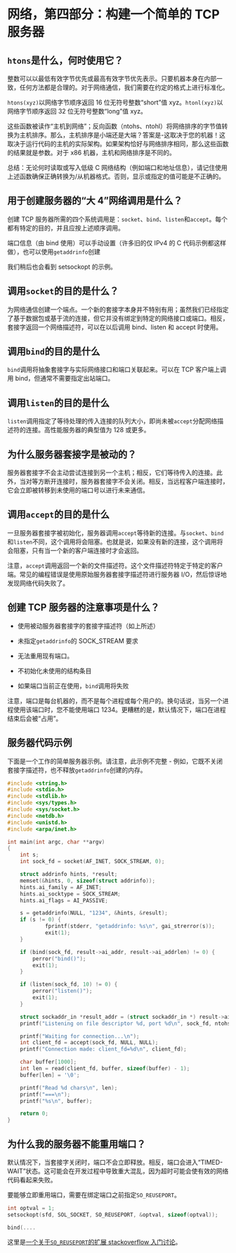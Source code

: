 # 网络，第四部分：构建一个简单的 TCP 服务器

## `htons`是什么，何时使用它？

整数可以以最低有效字节优先或最高有效字节优先表示。只要机器本身在内部一致，任何方法都是合理的。对于网络通信，我们需要在约定的格式上进行标准化。

`htons(xyz)`以网络字节顺序返回 16 位无符号整数“short”值 xyz。`htonl(xyz)`以网络字节顺序返回 32 位无符号整数“long”值 xyz。

这些函数被读作“主机到网络”；反向函数（ntohs、ntohl）将网络排序的字节值转换为主机排序。那么，主机排序是小端还是大端？答案是-这取决于您的机器！这取决于运行代码的主机的实际架构。如果架构恰好与网络排序相同，那么这些函数的结果就是参数。对于 x86 机器，主机和网络排序是不同的。

总结：无论何时读取或写入低级 C 网络结构（例如端口和地址信息），请记住使用上述函数确保正确转换为/从机器格式。否则，显示或指定的值可能是不正确的。

## 用于创建服务器的“大 4”网络调用是什么？

创建 TCP 服务器所需的四个系统调用是：`socket`、`bind`、`listen`和`accept`。每个都有特定的目的，并且应按上述顺序调用。

端口信息（由 bind 使用）可以手动设置（许多旧的仅 IPv4 的 C 代码示例都这样做），也可以使用`getaddrinfo`创建

我们稍后也会看到 setsockopt 的示例。

## 调用`socket`的目的是什么？

为网络通信创建一个端点。一个新的套接字本身并不特别有用；虽然我们已经指定了基于数据包或基于流的连接，但它并没有绑定到特定的网络接口或端口。相反，套接字返回一个网络描述符，可以在以后调用 bind、listen 和 accept 时使用。

## 调用`bind`的目的是什么

`bind`调用将抽象套接字与实际网络接口和端口关联起来。可以在 TCP 客户端上调用 bind，但通常不需要指定出站端口。

## 调用`listen`的目的是什么

`listen`调用指定了等待处理的传入连接的队列大小，即尚未被`accept`分配网络描述符的连接。高性能服务器的典型值为 128 或更多。

## 为什么服务器套接字是被动的？

服务器套接字不会主动尝试连接到另一个主机；相反，它们等待传入的连接。此外，当对等方断开连接时，服务器套接字不会关闭。相反，当远程客户端连接时，它会立即被转移到未使用的端口号以进行未来通信。

## 调用`accept`的目的是什么

一旦服务器套接字被初始化，服务器调用`accept`等待新的连接。与`socket`、`bind`和`listen`不同，这个调用将会阻塞。也就是说，如果没有新的连接，这个调用将会阻塞，只有当一个新的客户端连接时才会返回。

注意，`accept`调用返回一个新的文件描述符。这个文件描述符特定于特定的客户端。常见的编程错误是使用原始服务器套接字描述符进行服务器 I/O，然后惊讶地发现网络代码失败了。

## 创建 TCP 服务器的注意事项是什么？

+   使用被动服务器套接字的套接字描述符（如上所述）

+   未指定`getaddrinfo`的 SOCK_STREAM 要求

+   无法重用现有端口。

+   不初始化未使用的结构条目

+   如果端口当前正在使用，`bind`调用将失败

注意，端口是每台机器的，而不是每个进程或每个用户的。换句话说，当另一个进程使用该端口时，您不能使用端口 1234。更糟糕的是，默认情况下，端口在进程结束后会被“占用”。

## 服务器代码示例

下面是一个工作的简单服务器示例。请注意，此示例不完整 - 例如，它既不关闭套接字描述符，也不释放`getaddrinfo`创建的内存。

```cpp
#include <string.h>
#include <stdio.h>
#include <stdlib.h>
#include <sys/types.h>
#include <sys/socket.h>
#include <netdb.h>
#include <unistd.h>
#include <arpa/inet.h>

int main(int argc, char **argv)
{
    int s;
    int sock_fd = socket(AF_INET, SOCK_STREAM, 0);

    struct addrinfo hints, *result;
    memset(&hints, 0, sizeof(struct addrinfo));
    hints.ai_family = AF_INET;
    hints.ai_socktype = SOCK_STREAM;
    hints.ai_flags = AI_PASSIVE;

    s = getaddrinfo(NULL, "1234", &hints, &result);
    if (s != 0) {
            fprintf(stderr, "getaddrinfo: %s\n", gai_strerror(s));
            exit(1);
    }

    if (bind(sock_fd, result->ai_addr, result->ai_addrlen) != 0) {
        perror("bind()");
        exit(1);
    }

    if (listen(sock_fd, 10) != 0) {
        perror("listen()");
        exit(1);
    }

    struct sockaddr_in *result_addr = (struct sockaddr_in *) result->ai_addr;
    printf("Listening on file descriptor %d, port %d\n", sock_fd, ntohs(result_addr->sin_port));

    printf("Waiting for connection...\n");
    int client_fd = accept(sock_fd, NULL, NULL);
    printf("Connection made: client_fd=%d\n", client_fd);

    char buffer[1000];
    int len = read(client_fd, buffer, sizeof(buffer) - 1);
    buffer[len] = '\0';

    printf("Read %d chars\n", len);
    printf("===\n");
    printf("%s\n", buffer);

    return 0;
}
```

## 为什么我的服务器不能重用端口？

默认情况下，当套接字关闭时，端口不会立即释放。相反，端口会进入“TIMED-WAIT”状态。这可能会在开发过程中导致重大混乱，因为超时可能会使有效的网络代码看起来失败。

要能够立即重用端口，需要在绑定端口之前指定`SO_REUSEPORT`。

```cpp
int optval = 1;
setsockopt(sfd, SOL_SOCKET, SO_REUSEPORT, &optval, sizeof(optval));

bind(....
```

这里是[一个关于`SO_REUSEPORT`的扩展 stackoverflow 入门讨论](http://stackoverflow.com/questions/14388706/socket-options-so-reuseaddr-and-so-reuseport-how-do-they-differ-do-they-mean-t)。
